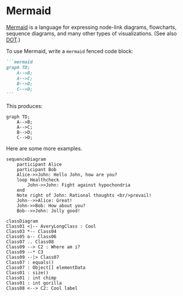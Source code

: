 # Mermaid

[Mermaid](https://mermaid.js.org/) is a language for expressing node-link diagrams, flowcharts, sequence diagrams, and many other types of visualizations. (See also [DOT](./dot).)

To use Mermaid, write a `mermaid` fenced code block:

````md
```mermaid
graph TD;
    A-->B;
    A-->C;
    B-->D;
    C-->D;
```
````

This produces:

```mermaid
graph TD;
    A-->B;
    A-->C;
    B-->D;
    C-->D;
```

Here are some more examples.

```mermaid echo
sequenceDiagram
    participant Alice
    participant Bob
    Alice->>John: Hello John, how are you?
    loop Healthcheck
        John->>John: Fight against hypochondria
    end
    Note right of John: Rational thoughts <br/>prevail!
    John-->>Alice: Great!
    John->>Bob: How about you?
    Bob-->>John: Jolly good!
```

```mermaid echo
classDiagram
Class01 <|-- AveryLongClass : Cool
Class03 *-- Class04
Class05 o-- Class06
Class07 .. Class08
Class09 --> C2 : Where am i?
Class09 --* C3
Class09 --|> Class07
Class07 : equals()
Class07 : Object[] elementData
Class01 : size()
Class01 : int chimp
Class01 : int gorilla
Class08 <--> C2: Cool label
```
